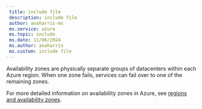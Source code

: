 ```yaml
---
 title: include file
 description: include file
 author: anaharris-ms
 ms.service: azure
 ms.topic: include
 ms.date: 11/06/2024
 ms.author: anaharris
 ms.custom: include file
---
```


Availability zones are physically separate groups of datacenters within each Azure region. When one zone fails, services can fail over to one of the remaining zones.

For more detailed information on availability zones in Azure, see [regions and availability zones](/azure/reliability/availability-zones-overview).


